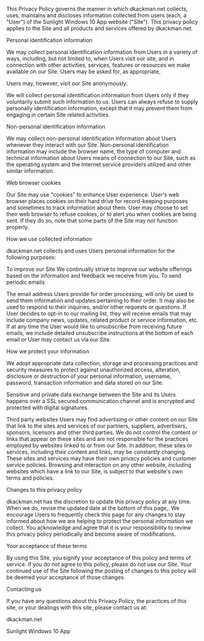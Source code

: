 This Privacy Policy governs the manner in which dkackman.net collects, uses, maintains and discloses information collected from users (each, a "User") of the Sunlight Windows 10 App website ("Site"). This privacy policy applies to the Site and all products and services offered by dkackman.net.

 

Personal identification information
 

We may collect personal identification information from Users in a variety of ways, including, but not limited to, when Users visit our site, and in connection with other activities, services, features or resources we make available on our Site. Users may be asked for, as appropriate,

Users may, however, visit our Site anonymously.

We will collect personal identification information from Users only if they voluntarily submit such information to us. Users can always refuse to supply personally identification information, except that it may prevent them from engaging in certain Site related activities.

 

Non-personal identification information
 

We may collect non-personal identification information about Users whenever they interact with our Site. Non-personal identification information may include the browser name, the type of computer and technical information about Users means of connection to our Site, such as the operating system and the Internet service providers utilized and other similar information.

 

Web browser cookies
 

Our Site may use "cookies" to enhance User experience. User's web browser places cookies on their hard drive for record-keeping purposes and sometimes to track information about them. User may choose to set their web browser to refuse cookies, or to alert you when cookies are being sent. If they do so, note that some parts of the Site may not function properly.

 

How we use collected information


dkackman.net collects and uses Users personal information for the following purposes:

To improve our Site
We continually strive to improve our website offerings based on the information and feedback we receive from you.
To send periodic emails

The email address Users provide for order processing, will only be used to send them information and updates pertaining to their order. It may also be used to respond to their inquiries, and/or other requests or questions. If User decides to opt-in to our mailing list, they will receive emails that may include company news, updates, related product or service information, etc. If at any time the User would like to unsubscribe from receiving future emails, we include detailed unsubscribe instructions at the bottom of each email or User may contact us via our Site.
 

 

How we protect your information
 

We adopt appropriate data collection, storage and processing practices and security measures to protect against unauthorized access, alteration, disclosure or destruction of your personal information, username, password, transaction information and data stored on our Site.



Sensitive and private data exchange between the Site and its Users happens over a SSL secured communication channel and is encrypted and protected with digital signatures. 



Third party websites
Users may find advertising or other content on our Site that link to the sites and services of our partners, suppliers, advertisers, sponsors, licensors and other third parties. We do not control the content or links that appear on these sites and are not responsible for the practices employed by websites linked to or from our Site. In addition, these sites or services, including their content and links, may be constantly changing. These sites and services may have their own privacy policies and customer service policies. Browsing and interaction on any other website, including websites which have a link to our Site, is subject to that website\'s own terms and policies.

Changes to this privacy policy
 

dkackman.net has the discretion to update this privacy policy at any time. When we do, revise the updated date at the bottom of this page,. We encourage Users to frequently check this page for any changes to stay informed about how we are helping to protect the personal information we collect. You acknowledge and agree that it is your responsibility to review this privacy policy periodically and become aware of modifications.

Your acceptance of these terms
 

By using this Site, you signify your acceptance of this policy and terms of service. If you do not agree to this policy, please do not use our Site. Your continued use of the Site following the posting of changes to this policy will be deemed your acceptance of those changes.

 

Contacting us
 

If you have any questions about this Privacy Policy, the practices of this site, or your dealings with this site, please contact us at:

dkackman.net

Sunlight Windows 10 App
